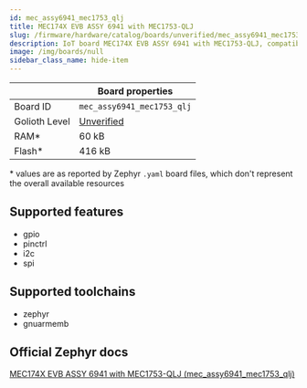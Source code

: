 ```yaml
---
id: mec_assy6941_mec1753_qlj
title: MEC174X EVB ASSY 6941 with MEC1753-QLJ
slug: /firmware/hardware/catalog/boards/unverified/mec_assy6941_mec1753_qlj
description: IoT board MEC174X EVB ASSY 6941 with MEC1753-QLJ, compatible with Golioth at unverified level.
image: /img/boards/null
sidebar_class_name: hide-item
---
```


[//]: # (This is an auto-generated file, do not edit! Changes to it will be lost upon re-generation)



|                | Board properties     |
| -------------  | -------------------- |
| Board ID       | `mec_assy6941_mec1753_qlj` |
| Golioth Level  | [Unverified](/firmware/hardware#unverified-boards) |
| RAM*           | 60 kB |
| Flash*         | 416 kB |

\* values are as reported by Zephyr `.yaml` board files, which don't represent the overall available resources



## Supported features

* gpio
* pinctrl
* i2c
* spi

## Supported toolchains

* zephyr
* gnuarmemb

## Official Zephyr docs

[MEC174X EVB ASSY 6941 with MEC1753-QLJ (mec_assy6941_mec1753_qlj)](https://docs.zephyrproject.org/latest/boards/microchip/mec_assy6941/doc/index.html)
